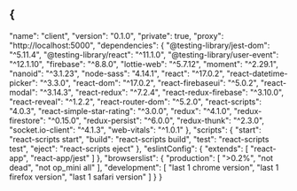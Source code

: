## {
  "name": "client",
  "version": "0.1.0",
  "private": true,
  "proxy": "http://localhost:5000",
  "dependencies": {
    "@testing-library/jest-dom": "^5.11.4",
    "@testing-library/react": "^11.1.0",
    "@testing-library/user-event": "^12.1.10",
    "firebase": "^8.8.0",
    "lottie-web": "^5.7.12",
    "moment": "^2.29.1",
    "nanoid": "^3.1.23",
    "node-sass": "4.14.1",
    "react": "^17.0.2",
    "react-datetime-picker": "^3.3.0",
    "react-dom": "^17.0.2",
    "react-firebaseui": "^5.0.2",
    "react-modal": "^3.14.3",
    "react-redux": "^7.2.4",
    "react-redux-firebase": "^3.10.0",
    "react-reveal": "^1.2.2",
    "react-router-dom": "^5.2.0",
    "react-scripts": "4.0.3",
    "react-simple-star-rating": "^3.0.0",
    "redux": "^4.1.0",
    "redux-firestore": "^0.15.0",
    "redux-persist": "^6.0.0",
    "redux-thunk": "^2.3.0",
    "socket.io-client": "^4.1.3",
    "web-vitals": "^1.0.1"
  },
  "scripts": {
    "start": "react-scripts start",
    "build": "react-scripts build",
    "test": "react-scripts test",
    "eject": "react-scripts eject"
  },
  "eslintConfig": {
    "extends": [
      "react-app",
      "react-app/jest"
    ]
  },
  "browserslist": {
    "production": [
      ">0.2%",
      "not dead",
      "not op_mini all"
    ],
    "development": [
      "last 1 chrome version",
      "last 1 firefox version",
      "last 1 safari version"
    ]
  }
}

